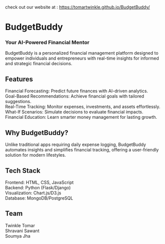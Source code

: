 check out our website at : https://tomartwinkle.github.io/BudgetBuddy/

# BudgetBuddy
### Your AI-Powered Financial Mentor
BudgetBuddy is a personalized financial management platform designed to empower individuals and entrepreneurs with real-time insights for informed and strategic financial decisions.

## Features
Financial Forecasting: Predict future finances with AI-driven analytics.<br>
Goal-Based Recommendations: Achieve financial goals with tailored suggestions. <br>
Real-Time Tracking: Monitor expenses, investments, and assets effortlessly. <br>
What-If Scenarios: Simulate decisions to evaluate financial impacts. <br>
Financial Education: Learn smarter money management for lasting growth.<br>

## Why BudgetBuddy?
Unlike traditional apps requiring daily expense logging, BudgetBuddy automates insights and simplifies financial tracking, offering a user-friendly solution for modern lifestyles.

## Tech Stack
Frontend: HTML, CSS, JavaScript<br>
Backend: Python (Flask/Django) <br>
Visualization: Chart.js/D3.js<br>
Database: MongoDB/PostgreSQL<br>

## Team
Twinkle Tomar <br>
Shravani Sawant<br>
Soumya Jha<br>
